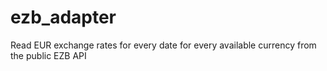 # ezb_adapter
Read EUR exchange rates for every date for every available currency from the public EZB API
